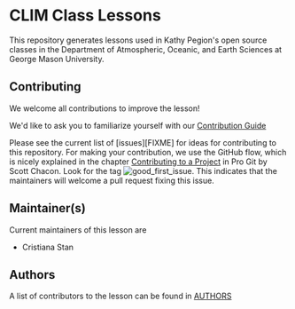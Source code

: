 # CLIM Class Lessons

This repository generates lessons used in Kathy Pegion's open source classes in the Department of Atmospheric, Oceanic, and Earth Sciences at George Mason University. 

## Contributing

We welcome all contributions to improve the lesson! 

We'd like to ask you to familiarize yourself with our [Contribution Guide](CONTRIBUTING.md)

Please see the current list of [issues][FIXME] for ideas for contributing to this
repository. For making your contribution, we use the GitHub flow, which is
nicely explained in the chapter [Contributing to a Project](http://git-scm.com/book/en/v2/GitHub-Contributing-to-a-Project) in Pro Git
by Scott Chacon.
Look for the tag ![good_first_issue](https://img.shields.io/badge/-good%20first%20issue-gold.svg). This indicates that the maintainers will welcome a pull request fixing this issue.  


## Maintainer(s)

Current maintainers of this lesson are 

* Cristiana Stan


## Authors

A list of contributors to the lesson can be found in [AUTHORS](AUTHORS)

